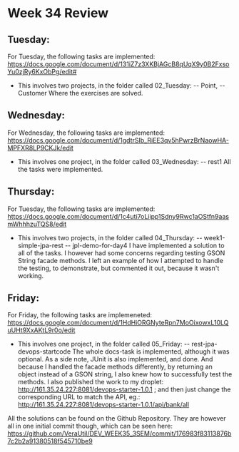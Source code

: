 # Week 34 Review

## Tuesday:
For Tuesday, the following tasks are implemented:
https://docs.google.com/document/d/131iZ7z3XKBjAGcB8qUqX9y0B2FxsoYu0zjRy6KxObPg/edit#
- This involves two projects, in the folder called 02_Tuesday:
-- Point, 
-- Customer 
Where the exercises are solved. 

## Wednesday:
For Wednesday, the following tasks are implemented:
https://docs.google.com/document/d/1gdtrSIb_RiEE3qv5hPwrzBrNaowHA-MPFXR8LP9CKJk/edit
- This involves one project, in the folder called 03_Wednesday:
-- rest1
All the tasks were implemented.


## Thursday:
For Tuesday, the following tasks are implemented:
https://docs.google.com/document/d/1c4uti7oLiipp1Sdny9Rwc1aOStfn9aasmWhhhzuTQS8/edit
- This involves two projects, in the folder called 04_Thursday:
-- week1-simple-jpa-rest
-- jpl-demo-for-day4
I have implemented a solution to all of the tasks.
I however had some concerns regarding testing GSON String facade methods.
I left an example of how I attempted to handle the testing, to demonstrate, but commented it out, because it wasn't working.

## Friday:
For Friday, the following tasks are implemeneted:
https://docs.google.com/document/d/1HdHiORGNyteRpn7MoOixowxL10LQuUHt9XxAKtL9r0o/edit
- This involves one project, in the folder called 05_Friday:
-- rest-jpa-devops-startcode
The whole docs-task is implemented, although it was optional.
As a side note, JUnit is also implemented, and done. And because I handled the facade methods differently, 
by returning an object instead of a GSON string, I also knew how to successfully test the methods. 
 I also published the work to my droplet:
http://161.35.24.227:8081/devops-starter-1.0.1 ; and then just change the corresponding URL to match the API, eg.:
http://161.35.24.227:8081/devops-starter-1.0.1/api/bank/all

All the solutions can be found on the Github Repository. They are however all in one initial commit though, which can be seen here:
https://github.com/VeraUtil/DEV_WEEK35_3SEM/commit/176983f83113876b7c2b2a91380518f545710be9